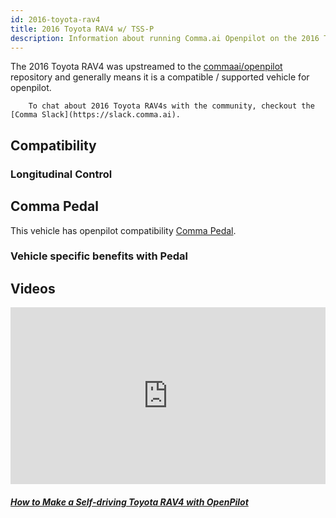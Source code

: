 ```yaml
---
id: 2016-toyota-rav4
title: 2016 Toyota RAV4 w/ TSS-P
description: Information about running Comma.ai Openpilot on the 2016 Toyota RAV4 w/ TSS-P
---
```


The 2016 Toyota RAV4 was upstreamed to the [commaai/openpilot](https://github.com/commaai/openpilot) repository and generally means it is a compatible / supported vehicle for openpilot.


        To chat about 2016 Toyota RAV4s with the community, checkout the  [Comma Slack](https://slack.comma.ai).
      
## Compatibility

### Longitudinal Control



## Comma Pedal

This vehicle has openpilot compatibility [Comma Pedal](/hardware/pedal).

### Vehicle specific benefits with Pedal



## Videos

<div class="card-deck">
<div class="card">
<div class="card-image">
<div class="embed-responsive embed-responsive-16by9">
<div style="left: 0; width: 100%; height: 0; position: relative; padding-bottom: 56.2493%;"><iframe src="https://www.youtube.com/embed/jGNMsypQd8Q?rel=0&amp;showinfo=0" style="border: 0; top: 0; left: 0; width: 100%; height: 100%; position: absolute;" allowfullscreen scrolling="no"></iframe></div>
</div>
</div>
<div class="card-body">
<h5 class="card-title"><a href="https://www.youtube.com/watch?v&#x3D;jGNMsypQd8Q" target="_blank">How to Make a Self-driving Toyota RAV4 with OpenPilot</a></h5>

</div>
</div>
</div>
      